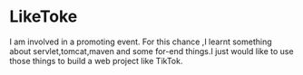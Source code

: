# LikeToke
I am involved in a promoting event. For this chance ,I learnt something about servlet,tomcat,maven and some for-end things.I just would like to use those things to build a web project like TikTok.
